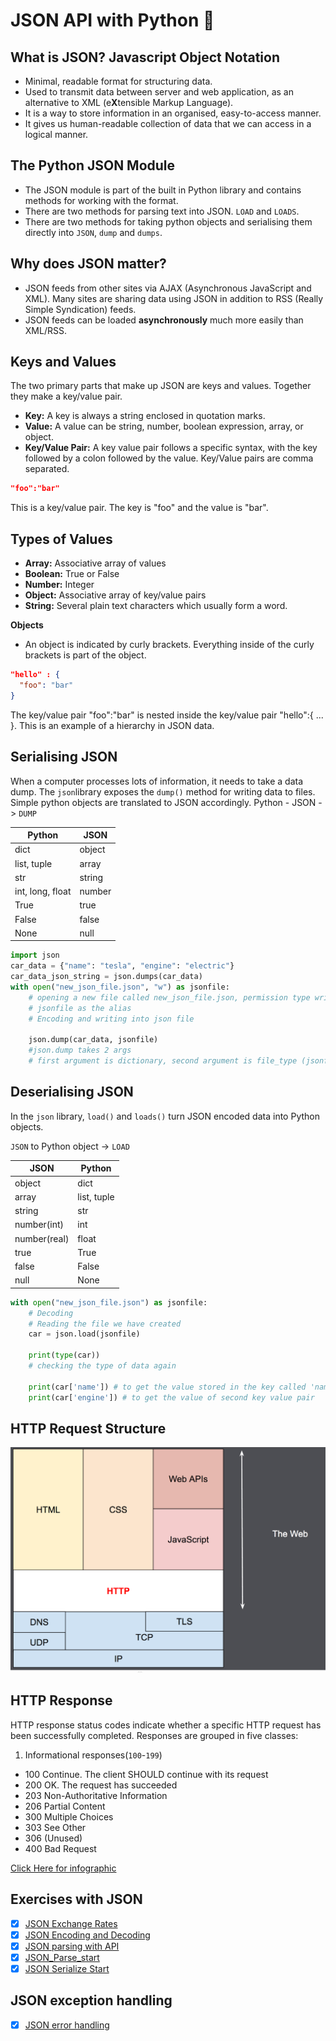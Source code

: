 # JSON API with Python :closed_lock_with_key:

## What is JSON? Javascript Object Notation 
- Minimal, readable format for structuring data.
- Used to transmit data between server and web application, as an alternative to XML (e**X**tensible Markup Language).
- It is a way to store information in an organised, easy-to-access manner.
- It gives us human-readable collection of data that we can access in a logical manner. 


## The Python JSON Module
- The JSON module is part of the built in Python library and contains methods for working with the format.
- There are two methods for parsing text into JSON. `LOAD` and `LOADS`.
- There are two methods for taking python objects and serialising them directly into `JSON`, `dump` and `dumps`.

## Why does JSON matter?
- JSON feeds from other sites via AJAX (Asynchronous JavaScript and XML). Many sites are sharing data using JSON in addition to RSS (Really Simple Syndication) feeds.
- JSON feeds can be loaded **asynchronously** much more easily than XML/RSS.

## Keys and Values 
The two primary parts that make up JSON are keys and values. 
Together they make a key/value pair. 

- **Key:** A key is always a string enclosed in quotation marks.
- **Value:** A value can be string, number, boolean expression, array, or object.
- **Key/Value Pair:** A key value pair follows a specific syntax, with the key followed by a colon followed by the value. Key/Value pairs are comma separated.

```json
"foo":"bar"
```
This is a key/value pair. The key is "foo" and the value is "bar".

## Types of Values
- **Array:** Associative array of values
- **Boolean:** True or False
- **Number:** Integer
- **Object:** Associative array of key/value pairs
- **String:** Several plain text characters which usually form a word.

**Objects**
- An object is indicated by curly brackets. Everything inside of the curly brackets is part of the object. 

```json
"hello" : {
  "foo": "bar"
}
```
The key/value pair "foo":"bar" is nested inside the key/value pair "hello":{ ... }. This is an example of a hierarchy in JSON data.

## Serialising JSON
When a computer processes lots of information, it needs to take a data dump. The `json`library exposes the `dump()` method for writing data to files.
Simple python objects are translated to JSON accordingly. 
Python - JSON -> `DUMP`

**Python**|**JSON**
--------|-------
dict|object
list, tuple|array
str|string
int, long, float|number
True| true
False|false
None|null

```python
import json
car_data = {"name": "tesla", "engine": "electric"}
car_data_json_string = json.dumps(car_data)
with open("new_json_file.json", "w") as jsonfile:
    # opening a new file called new_json_file.json, permission type write 'w'
    # jsonfile as the alias
    # Encoding and writing into json file

    json.dump(car_data, jsonfile)
    #json.dump takes 2 args
    # first argument is dictionary, second argument is file_type (jsonfile)
```

## Deserialising JSON
In the `json` library, `load()` and `loads()` turn JSON encoded data into Python objects.

`JSON` to Python object -> `LOAD`

**JSON**|**Python**
--------|-------
object|dict
array|list, tuple
string|str
number(int)|int
number(real)|float
true|True
false|False
null|None|

```python
with open("new_json_file.json") as jsonfile:
    # Decoding
    # Reading the file we have created
    car = json.load(jsonfile)

    print(type(car))
    # checking the type of data again

    print(car['name']) # to get the value stored in the key called 'name'
    print(car['engine']) # to get the value of second key value pair
```

## HTTP Request Structure

![HTTP_Request Structure](../images/http_request.png)


## HTTP Response
HTTP response status codes indicate whether a specific HTTP request has been successfully completed. Responses are grouped in five classes:

1. Informational responses(`100`-`199`)


* 100 Continue. The client SHOULD continue with its request
* 200 OK. The request has succeeded
* 203 Non-Authoritative Information
* 206 Partial Content
* 300 Multiple Choices
* 303 See Other
* 306 (Unused) 
* 400 Bad Request

[Click Here for infographic](../images/http-decision-diagram.png)

## Exercises with JSON

- [x] [JSON Exchange Rates](json_exchange_rates.py)
- [x] [JSON Encoding and Decoding](json_encoding_decoding.py)
- [x] [JSON parsing with API](json_parsing_with_api.py)
- [x] [JSON_Parse_start](json_parse_start.py)
- [x] [JSON Serialize Start](json_serialize_start.py)

## JSON exception handling 
- [x] [JSON error handling](../JSON_exception_Handling/json_err_finished.py)